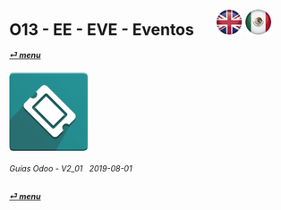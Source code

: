 # O13 - EE - EVE - Eventos &nbsp;&nbsp;&nbsp;&nbsp; [![en-uk](/doc/img/en-uk_flag_button_small.png)](/en-uk/o13/ee/eve/en-uk-o13-ee-eve-events-guides.md) [ ![es-mx](/doc/img/es-mx_flag_button_small.png)](/es-mx/o13/ee/eve/es-mx-o13-ee-eve-events-guides.md)
#### [_&#x23CE; menu_](/es-mx/o13/ee/es-mx-o13-ee-guides-menu.md "Regresar al menúu de EE")  
### ![eve](/doc/img/event.png)
	
###### Guías Odoo - V2_01 &nbsp; 2019-08-01  
**[_&#x23CE; menu_](/es-mx/o13/ee/es-mx-o13-ee-guides-menu.md)**  


